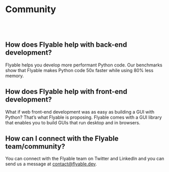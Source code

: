 # Community
<br />
<br />

## How does Flyable help with back-end development?

Flyable helps you develop more performant Python code. Our benchmarks show that Flyable makes Python code 50x faster while using 80% less memory. 

## How does Flyable help with front-end development?

What if web front-end development was as easy as building a GUI with Python? That’s what Flyable is proposing. Flyable comes with a GUI library that enables you to build GUIs that run desktop and in browsers.

## How can I connect with the Flyable team/community?

You can connect with the Flyable team on Twitter and LinkedIn and you can send us a message at contact@flyable.dev. 
